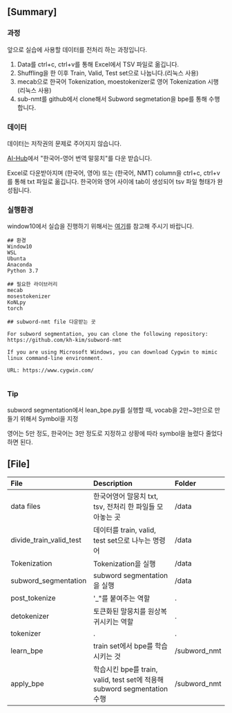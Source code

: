 ## [Summary]

### 과정

앞으로 실습에 사용할 데이터를 전처리 하는 과정입니다.

1. Data를 ctrl+c, ctrl+v를 통해 Excel에서 TSV 파일로 옮깁니다.
2. Shuffling을 한 이후 Train, Valid, Test set으로 나눕니다.(리눅스 사용)
3. mecab으로 한국어 Tokenization, moestokenizer로 영어 Tokenization 시행(리눅스 사용)
4. sub-nmt를 github에서 clone해서 Subword segmetation을 bpe를 통해 수행합니다.

### 데이터

데이터는 저작권의 문제로 주어지지 않습니다.

[AI-Hub](https://www.aihub.or.kr/sample_data_board)에서 "한국어-영어 번역 말뭉치"를 다운 받습니다. 

Excel로 다운받아지며 (한국어, 영어) 또는 (한국어, NMT) column을 ctrl+c, ctrl+v를 통해 txt 파일로 옮깁니다. 한국어와 영어 사이에 tab이 생성되어 tsv 파일 형태가 완성됩니다.

### 실행환경

window10에서 실습을 진행하기 위해서는 [여기](https://github.com/hyehyeonmoon/PyTorch_NLP/blob/main/env.md)를 참고해 주시기 바랍니다.

```
## 환경
Window10
WSL
Ubunta
Anaconda
Python 3.7

## 필요한 라이브러리
mecab
mosestokenizer
KoNLpy
torch

## subword-nmt file 다운받는 곳

For subword segmentation, you can clone the following repository:
https://github.com/kh-kim/subword-nmt

If you are using Microsoft Windows, you can download Cygwin to mimic linux command-line environment.

URL: https://www.cygwin.com/


```

### Tip

subword segmentation에서 lean_bpe.py를 실행할 때, vocab을 2만~3만으로 만들기 위해서 Symbol을 지정

영어는 5만 정도, 한국어는 3만 정도로 지정하고 상황에 따라 symbol을 늘렸다 줄었다 하면 된다.

## [File]

|File |Description|Folder|
|:-- |:-- |:--|
|data files|한국어영어 말뭉치 txt, tsv, 전처리 한 파일들 모아놓는 곳|/data|
|divide_train_valid_test|데이터를 train, valid, test set으로 나누는 명령어 | /data|
|Tokenization|Tokenization을 실행| /data|
|subword_segmentation|subword segmentation을 실행| /data|
|post_tokenize|'_"를 붙여주는 역할|.|
|detokenizer|토큰화된 말뭉치를 원상복귀시키는 역할  |. |
|tokenizer|.|.|
|learn_bpe|train set에서 bpe를 학습시키는 것|/subword_nmt|
|apply_bpe|학습시킨 bpe를 train, valid, test set에 적용해 subword segmentation 수행|/subword_nmt|


